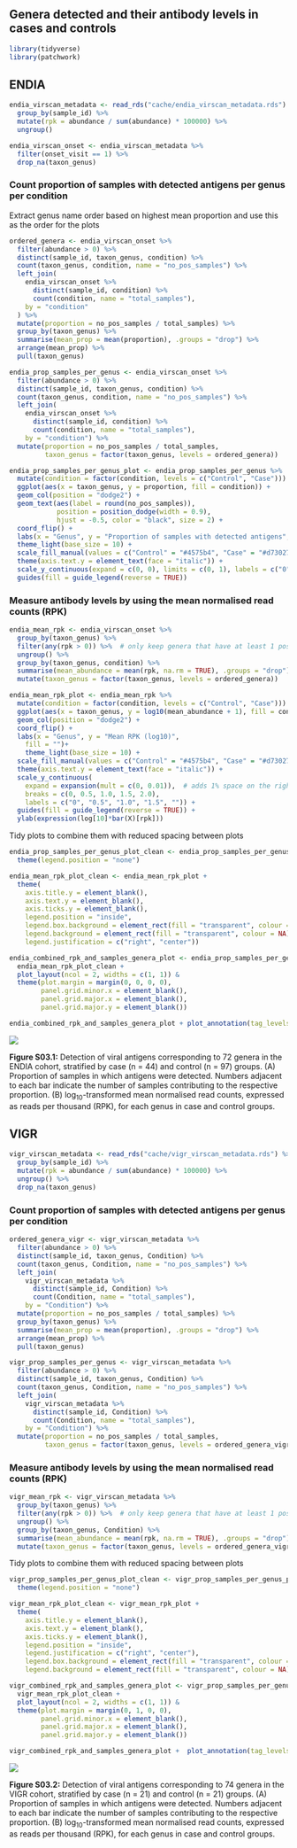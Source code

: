 
## Genera detected and their antibody levels in cases and controls

``` r
library(tidyverse)
library(patchwork)
```

## ENDIA

``` r
endia_virscan_metadata <- read_rds("cache/endia_virscan_metadata.rds") %>% 
  group_by(sample_id) %>% 
  mutate(rpk = abundance / sum(abundance) * 100000) %>% 
  ungroup()

endia_virscan_onset <- endia_virscan_metadata %>%
  filter(onset_visit == 1) %>% 
  drop_na(taxon_genus) 
```

### Count proportion of samples with detected antigens per genus per condition

Extract genus name order based on highest mean proportion and use this
as the order for the plots

``` r
ordered_genera <- endia_virscan_onset %>%
  filter(abundance > 0) %>%
  distinct(sample_id, taxon_genus, condition) %>%
  count(taxon_genus, condition, name = "no_pos_samples") %>%
  left_join(
    endia_virscan_onset %>%
      distinct(sample_id, condition) %>%
      count(condition, name = "total_samples"),
    by = "condition"
  ) %>%
  mutate(proportion = no_pos_samples / total_samples) %>%
  group_by(taxon_genus) %>%
  summarise(mean_prop = mean(proportion), .groups = "drop") %>%
  arrange(mean_prop) %>%
  pull(taxon_genus)
```

``` r
endia_prop_samples_per_genus <- endia_virscan_onset %>%
  filter(abundance > 0) %>%
  distinct(sample_id, taxon_genus, condition) %>%
  count(taxon_genus, condition, name = "no_pos_samples") %>%
  left_join(
    endia_virscan_onset %>%
      distinct(sample_id, condition) %>%
      count(condition, name = "total_samples"), 
    by = "condition") %>%
  mutate(proportion = no_pos_samples / total_samples,
         taxon_genus = factor(taxon_genus, levels = ordered_genera))
```

``` r
endia_prop_samples_per_genus_plot <- endia_prop_samples_per_genus %>% 
  mutate(condition = factor(condition, levels = c("Control", "Case"))) %>% # change order so cases come above controls in the plot
  ggplot(aes(x = taxon_genus, y = proportion, fill = condition)) +
  geom_col(position = "dodge2") +
  geom_text(aes(label = round(no_pos_samples)), 
            position = position_dodge(width = 0.9),
            hjust = -0.5, color = "black", size = 2) +
  coord_flip() +
  labs(x = "Genus", y = "Proportion of samples with detected antigens", fill = "") +
  theme_light(base_size = 10) +
  scale_fill_manual(values = c("Control" = "#4575b4", "Case" = "#d73027"), labels = c("Control", "Case")) +
  theme(axis.text.y = element_text(face = "italic")) +
  scale_y_continuous(expand = c(0, 0), limits = c(0, 1), labels = c("0", "0.25", "0.5", "0.75", "")) +
  guides(fill = guide_legend(reverse = TRUE))
```

### Measure antibody levels by using the mean normalised read counts (RPK)

``` r
endia_mean_rpk <- endia_virscan_onset %>% 
  group_by(taxon_genus) %>%
  filter(any(rpk > 0)) %>%  # only keep genera that have at least 1 positive value
  ungroup() %>% 
  group_by(taxon_genus, condition) %>%
  summarise(mean_abundance = mean(rpk, na.rm = TRUE), .groups = "drop") %>% 
  mutate(taxon_genus = factor(taxon_genus, levels = ordered_genera))
```

``` r
endia_mean_rpk_plot <- endia_mean_rpk %>% 
  mutate(condition = factor(condition, levels = c("Control", "Case"))) %>% # change order so cases come above controls in the plot
  ggplot(aes(x = taxon_genus, y = log10(mean_abundance + 1), fill = condition)) +
  geom_col(position = "dodge2") +
  coord_flip() +
  labs(x = "Genus", y = "Mean RPK (log10)",
    fill = "")+
    theme_light(base_size = 10) +
  scale_fill_manual(values = c("Control" = "#4575b4", "Case" = "#d73027"), labels = c("Control", "Case")) +
  theme(axis.text.y = element_text(face = "italic")) +
  scale_y_continuous(
    expand = expansion(mult = c(0, 0.01)),  # adds 1% space on the right of the plot
    breaks = c(0, 0.5, 1.0, 1.5, 2.0),
    labels = c("0", "0.5", "1.0", "1.5", "")) +
  guides(fill = guide_legend(reverse = TRUE)) +
  ylab(expression(log[10]*bar(X)[rpk]))
```

Tidy plots to combine them with reduced spacing between plots

``` r
endia_prop_samples_per_genus_plot_clean <- endia_prop_samples_per_genus_plot +
  theme(legend.position = "none")

endia_mean_rpk_plot_clean <- endia_mean_rpk_plot +
  theme(
    axis.title.y = element_blank(),
    axis.text.y = element_blank(),
    axis.ticks.y = element_blank(),
    legend.position = "inside",
    legend.box.background = element_rect(fill = "transparent", colour = NA),
    legend.background = element_rect(fill = "transparent", colour = NA),
    legend.justification = c("right", "center"))

endia_combined_rpk_and_samples_genera_plot <- endia_prop_samples_per_genus_plot_clean +
  endia_mean_rpk_plot_clean +
  plot_layout(ncol = 2, widths = c(1, 1)) & 
  theme(plot.margin = margin(0, 0, 0, 0),
        panel.grid.minor.x = element_blank(),
        panel.grid.major.x = element_blank(),
        panel.grid.major.y = element_blank()) 

endia_combined_rpk_and_samples_genera_plot + plot_annotation(tag_levels = "A")
```

![](S03_genera_detected_w_antibody_levels_files/figure-gfm/unnamed-chunk-9-1.png)<!-- -->

**Figure S03.1:** Detection of viral antigens corresponding to 72 genera
in the ENDIA cohort, stratified by case (n = 44) and control (n = 97)
groups. (A) Proportion of samples in which antigens were detected.
Numbers adjacent to each bar indicate the number of samples contributing
to the respective proportion. (B) $\log_{10}$-transformed mean
normalised read counts, expressed as reads per thousand (RPK), for each
genus in case and control groups.

## VIGR

``` r
vigr_virscan_metadata <- read_rds("cache/vigr_virscan_metadata.rds") %>% 
  group_by(sample_id) %>% 
  mutate(rpk = abundance / sum(abundance) * 100000) %>% 
  ungroup() %>% 
  drop_na(taxon_genus) 
```

### Count proportion of samples with detected antigens per genus per condition

``` r
ordered_genera_vigr <- vigr_virscan_metadata %>% 
  filter(abundance > 0) %>%
  distinct(sample_id, taxon_genus, Condition) %>%
  count(taxon_genus, Condition, name = "no_pos_samples") %>%
  left_join(
    vigr_virscan_metadata %>%
      distinct(sample_id, Condition) %>%
      count(Condition, name = "total_samples"),
    by = "Condition") %>%
  mutate(proportion = no_pos_samples / total_samples) %>% 
  group_by(taxon_genus) %>%
  summarise(mean_prop = mean(proportion), .groups = "drop") %>%
  arrange(mean_prop) %>%
  pull(taxon_genus)

vigr_prop_samples_per_genus <- vigr_virscan_metadata %>% 
  filter(abundance > 0) %>%
  distinct(sample_id, taxon_genus, Condition) %>%
  count(taxon_genus, Condition, name = "no_pos_samples") %>%
  left_join(
    vigr_virscan_metadata %>%
      distinct(sample_id, Condition) %>%
      count(Condition, name = "total_samples"),
    by = "Condition") %>%
  mutate(proportion = no_pos_samples / total_samples,
         taxon_genus = factor(taxon_genus, levels = ordered_genera_vigr))
```

### Measure antibody levels by using the mean normalised read counts (RPK)

``` r
vigr_mean_rpk <- vigr_virscan_metadata %>% 
  group_by(taxon_genus) %>%
  filter(any(rpk > 0)) %>%  # only keep genera that have at least 1 positive value
  ungroup() %>% 
  group_by(taxon_genus, Condition) %>%
  summarise(mean_abundance = mean(rpk, na.rm = TRUE), .groups = "drop") %>% 
  mutate(taxon_genus = factor(taxon_genus, levels = ordered_genera_vigr))
```

Tidy plots to combine them with reduced spacing between plots

``` r
vigr_prop_samples_per_genus_plot_clean <- vigr_prop_samples_per_genus_plot +
  theme(legend.position = "none")

vigr_mean_rpk_plot_clean <- vigr_mean_rpk_plot +
  theme(
    axis.title.y = element_blank(),
    axis.text.y = element_blank(),
    axis.ticks.y = element_blank(),
    legend.position = "inside", 
    legend.justification = c("right", "center"),
    legend.box.background = element_rect(fill = "transparent", colour = NA),
    legend.background = element_rect(fill = "transparent", colour = NA))

vigr_combined_rpk_and_samples_genera_plot <- vigr_prop_samples_per_genus_plot_clean +
  vigr_mean_rpk_plot_clean +
  plot_layout(ncol = 2, widths = c(1, 1)) & 
  theme(plot.margin = margin(0, 1, 0, 0),
        panel.grid.minor.x = element_blank(),
        panel.grid.major.x = element_blank(),
        panel.grid.major.y = element_blank()) 

vigr_combined_rpk_and_samples_genera_plot +  plot_annotation(tag_levels = "A")
```

![](S03_genera_detected_w_antibody_levels_files/figure-gfm/unnamed-chunk-17-1.png)<!-- -->

**Figure S03.2:** Detection of viral antigens corresponding to 74 genera
in the VIGR cohort, stratified by case (n = 21) and control (n = 21)
groups. (A) Proportion of samples in which antigens were detected.
Numbers adjacent to each bar indicate the number of samples contributing
to the respective proportion. (B) $\log_{10}$-transformed mean
normalised read counts, expressed as reads per thousand (RPK), for each
genus in case and control groups.
